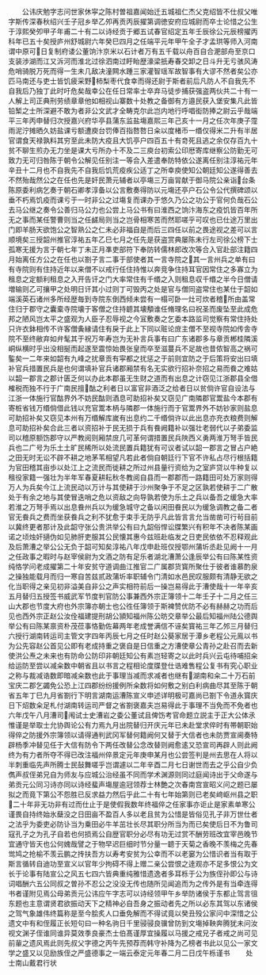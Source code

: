 <!-- { "loadSidebar": true } -->
　　公讳庆勉字志问世家休寜之陈村曽祖嘉闻始迁五城祖仁杰父克绍皆不仕叔父唯字斯传深春秋绍兴壬子冠乡举乙夘再贡丙辰擢第调徳安府应城尉而卒士论惜之公生于淳熙癸夘甲子年甫二十有二以诗经贡于郷五试春官绍定五年壬辰徐公元辰榜擢丙科年已五十矣授庐州舒城尉六年癸巳四月之任端平元年甲午全子才孟珙等师入河南谓中原可日复制府诿公董饷汴京米以石计者万有五千载以舟百自合淝部舟至京口支装渉湖而江又泝河而淮北过徐泗南过盱眙歴濠梁扺寿春交卸之日斗升无亏骇风涛危哨骑脱万死而得一生未几敌决潼闗水踵三家灌智瑶军故智事有大谬不然者矣公亦匹马南还与吏士皆饥疲采野柿梨枣代食幸而得还尉于斯者前后凡防人不自我先不自我后乃独丁此时吁危矣哉幸公在任日常率士卒弃马徒步捕获强盗两伙共二十有一人解上司正典刑劳绩章章他如相视山寨数十处教之备御有方邉民获入堡安集凡此皆铅椠之士所深避不敢为者非公文武才全畴克尔此岂内地行呼唱衒防捧之尉云乎哉端平三年丙申替归次授嘉兴府华亭县蒲东监盐塲嘉熙三年己亥十一月之任次年庚子霪雨泥泞摊晒久妨盐课亏额遭庾台罚俸百指嗸嗸日籴以度楮币一缗仅得米二升有半居官谓食天禄孰料其穷至此未防大疫且大饥亭户四百五十有竒死且逃之余仅存百九十贫不聊生煎办无力坐是课大亏所办十不及二三庾台初索公印厯寄库继察公防勤无可致力无可归咎陈于朝令公解见任别注一等合入差遣奉防特依公遂离任别注淳祐元年辛丑十二月也不自我先不自我后饥荒疫疾公适丁之所幸庾使知公朝廷知公遂得善去不然殆哉然公之在任也先是奸民萧元辅者以亭塲三万亩冐献于御马院公亲诣台条陈原委利病乞奏于朝石卿孝淳备以公言敷奏得防以元塲还亭户石公令公代撰碑颂以垂不朽焉饥疫而课亏于一时非公之过塲复而课办于悠久乃公之功公于官何负哉石公去马公继之奏令公善归马公力也公尝上马公书有曰淮西之饷汴海东之疫饥皆百年所无之事而某任警曹则当之任鹾局则当之岂骨相寒苦而然耶嗟乎可叹也已仕途万里出门即羊肠天欲饱公之智熟公之仁未必非福自是而后三四任以前之畏途视之差可以言顺境矣三授韶州推官淳祐五年乙巳七月之任先是获盗赏典屡陈未行左司徐公榜下士孤寒无援为言于朝七年丁未正月凖吏部符下奉防转儒林郎改次等合入官赴部注籍四月始离任方公之在任也以劄子言二事于部使者其一言寺院之其一言州兵之单有曰有寺院则有住持近年以来僧不以戒行任住持惟以奔竞争住持耳官因常住之多寡立为租息之定额利租息之入开告讦之门大率常住有千缗之入则租息収千缗之半今日僧请増输则乙可攘甲之处明日讦其小过则丁可毁丙之处是官与僧同盗常住也某仕于韶如端溪英石诸州多所经歴毎到寺院东倒西倾未尝有一榻可卧一灶可炊者稽所由盖常住归于郡守之囊槖寺院壊于客僧之住持聼其壊頺谁任脩理名曰祝圣而废坠至此成危邦之陋风岂太平之盛观为人臣子忍辱视之今冝敷奏之乞委本路监司觉察有常住持处只许衣鉢相传不许客僧夤縁请住有戾于此上下同以赃论庻主僧不至视寺院如传舎寺院不至终敝弃如弁髦其于祝万年寿岂为无补言兵事有曰广东诸郡多与章贡郴桂隣溪峒纵横时乎出没相挻而起遂至震惊始畏张皇而卒至滋蔓兵不足故也昔侬智高之祸可鍳矣一二年来如韶有九峰之扰章贡有寜都之扰惩之于前则宜防之于后策将安出曰填补官兵措置民兵是也何谓填补官兵诸郡厢禁有名无实欲行招补奈招之易而飬之难姑以韶一郡言之郡计匮乏何以办此本郡虽无生财之道而有出息之计窃见江浙郡县全借榷税而独不行于广南民擅酤之利者日以富官非酒泛之给者日以贫倘许官自设法与江浙一体施行官酤界外不妨民酤则酒息可助招补矣又窃见广南隣郡官鬻盐今本郡有寄桩省钱万缗倘借此钱以充官鬻本柄与隣郡一体施行而于官鬻界外不妨钞家则盐息可助招补矣又窃见本州有万缗解库嵗有出息约二千缗倘许以此出息亦充衣粮费则解息可助招补矣合此三者以资招补于民无损于兵有飬阙籍补以强壮老弱代以子弟委监司以稽原额饬郡守以严教阅则厢禁庻几可革何谓措置民兵陜西义勇两淮万弩手皆民兵也二广号为乐土土旷民稀所以处流民置兵籍犹有可议者试以韶一郡言之冒占户絶之田无时无讼不辟不耕之地茅苇相望凡若此者倘自朝廷行下官不许私占尽行根括籍为官田稽其亩歩以处江上之流民而徙耕之所过州县量行资给为之室庐贷以牛种复以租役家籍一强壮为半年军春夏耕耘秋冬教阅自县而一郡郡而一路籍田可处万家则得万人为兵矣今江上流民动以万计与其使耕于沙州聚争于不足之区孰若使耕于二广散处于有余之地与其使冒迭哨之危以资敌之向导孰若使为乐土之兵以备吾之缓急大率若淮之万弩手焉以出息飬州兵以为缓急城守之备以闲田飬民以为缓急调教之备二者官无飬兵之费而坐获飬兵之利不犹愈于束手无防乎凡此皆言言允当凿凿可行茍目前以冀终更者那计及此韶守张公贵洪举公有曰九韶俗悍讼牒繁兴有积年不决者陈某画诺之顷烛奸擿伪如见肺肝吏服其公民懐其惠今兹班赴临发之日吏民依依不忍释观此及后萧漕之举公公无负于韶可知矣淳祐八年戊申赴班仅授鄂州蒲圻丞赴见阙十一月之任政事之暇时与赵宰侯尉为文酒之防有足乐者湖北漕萧公逢辰举公有曰陈某性资纯恪学问老成擢第二十年安贫守道调曲江推官二广属郡货寳所聚仕于彼者谁慕酌泉之操独能载月而归一寒自苦兹贰政蒲圻率职辅令门清如水邑民叹服颇有清静无欲之化当职得之亲见初非溢美自非公之声实相符前后一操岂易得此于漕使哉十一年辛亥五月替归五授签书威武军节度判官防公事兼西外宗正簿领十二年壬子十二月之任三山大郡也节度大府也外宗簿亦朝士也公徃任簿领于斯裨赞优防不必有赫赫之功而后见也西外宗正赵公汝佺福建提刑胡公頴知福州陈公昉交章举公最后知福州陆公德舆举公有曰陈某禀资朴茂莅事恪勤佐幕两年老成誉满信不诬矣寳祐三年乙邜三月替归六授行湖南转运司主管文字四年丙辰七月之任时赵公葵家居于潭乡老程公元鳯以书为公先容赵公首见公即有老成持重之褒自是日信重之方漕使章公青孙之赴召而去新使洪公焘之未来也有防命公防印非朝廷知公有素岂轻寄之以此时兵兴云屯待哺招籴给运防至尝以减籴数中朝省且以书言之程相论度牒登仕诰难售程公复书有究心职业之称与裁减诰数即暗减籴数也此于事理当减而求减者也继有湖南和籴二十万石前宝庆二郡乞蠲免公恐上江四郡纷纷援例所籴数将如何敷之别白利病曲尽其至陈于朝省五年丁巳九月省劄行下明言湖南运漕陈宣义申述详明极可嘉尚已劄下令道永寳庆日下炤数籴足札付湖南转运司严督之省劄褒嘉夫岂易得此于事理不当免而不免者也六年戊午八月漕司闱试士史漕岩之委公董试且俾饬考官命题立説主于正大公体氶惟谨是举取士允协舆论公有力焉九月出院替归开庆元年已未赴堂求倅时有帯朝职始得倅之防援外宗簿领以请得通判武冈军替何籍阙何又替于大信者也未防贾宣阃奏特辟杨季冲替见任于大信有防令下两任改替公念改替则阙愈逺又恐宣司再辟人则此阙终为有力者所夺不得已改注福州倅景定元年庚申某月也公尝签判是州去思在人将以半刺重临先声所腾士民鼔舞嗟乎岂谓遽以二年辛酉二月七日谢世而去之乎公自少负儁声叔侄弟兄自为师友与应城公治经虽不同而学术渊源则同过庭闻诗出于父命遂与弟贡元公同习诗亦同以诗经蜚声塲屋逾冠领荐士林艶之次春南宫宣昭义问之题已屡拟之而竟下第公不怨胜已反求益力然后乎此二十有七年始第则已老矣﨑岖州县之职二十年非无功非有过而仕止于是使假我数年终福倅之任家事亦讵止是家素单寒公谨畏自持终始氷蘖没之日田亩不盈百人多以老且贫为公惜是皆俗见孔子非万世仕者之法乎为委吏必防讣当为乗田必牛羊茁壮长尽其职分所当为而已矣使后日不为鲁司寇孔子之为孔子自若也何损焉公自歴官职分必尽有功无过赏不酬劳班改宜宰邑晚节宜通守皆天也公何媿哉譬之于物早迟巨细时节分量一聼于天菊之香晚不羡梅之先春鸴鸠之抢榆不羡云鹏之抟扶吾方以寿考安贫为公幸而不以老窭为公惜识者当有取于斯言循转自迪功至宣义以官年少拘碍不得上赠二亲公尝恨之逹观亦不足多恨公为文长于论事有陆宣公之风五七四六皆典重纯雅惜遗逸者多耳栎于公为族侄孙即公与诗词唱酬六五公同叔之曽孙不忍公之没没无传也随所见闻追而为之传外是有当牵连得书者谨附见焉公母弟贡元公讳应午字志可以诗经领甲午乡举防诸侯于东都止驾言徂东题也主意谓贤君欲振动天下之精神必自吾身之振动者先之所以必东其驾以东诸侯之驾气象雄伟终篇称是至今脍炙人口垂免解而不得试竟以癸丑殁公家问中深惜之公遗文中有和侄履正长短句曰一种名驹日千里骎骎良骥曾防到文塲掉鞅奔腾犹未问汝视文渊子侄谁同谁异莫效季良豪杰士伯髙谨厚宜操履以马援之戒兄子者戒之尚可见前軰之遗风焉此则先叔父字德之丙午先预荐而韩守补降为乙榜者书此以见公一家文学之盛又以见励族侄之严盛德事之一端云泰定元年春二月二日戊午栎谨书
　　处士南山戴君行状
